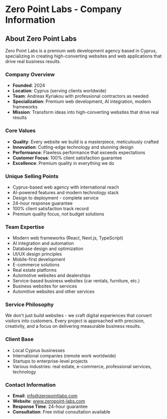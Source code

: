 # Zero Point Labs - Company Information

## About Zero Point Labs

Zero Point Labs is a premium web development agency based in Cyprus, specializing in creating high-converting websites and web applications that drive real business results.

### Company Overview
- **Founded**: 2024
- **Location**: Cyprus (serving clients worldwide)
- **Team**: Andreas Kyriakou with professional contractors as needed
- **Specialization**: Premium web development, AI integration, modern frameworks
- **Mission**: Transform ideas into high-converting websites that drive real results

### Core Values
- **Quality**: Every website we build is a masterpiece, meticulously crafted
- **Innovation**: Cutting-edge technology and stunning design
- **Performance**: Flawless performance that exceeds expectations
- **Customer Focus**: 100% client satisfaction guarantee
- **Excellence**: Premium quality in everything we do

### Unique Selling Points
- Cyprus-based web agency with international reach
- AI-powered features and modern technology stack
- Design to deployment - complete service
- 24-hour response guarantee
- 100% client satisfaction track record
- Premium quality focus, not budget solutions

### Team Expertise
- Modern web frameworks (React, Next.js, TypeScript)
- AI integration and automation
- Database design and optimization
- UI/UX design principles
- Mobile-first development
- E-commerce solutions
- Real estate platforms
- Automotive websites and dealerships
- Service-based business websites (car rentals, furniture, etc.)
- Business websites for services
- Automitive websites and other services

### Service Philosophy
We don't just build websites - we craft digital experiences that convert visitors into customers. Every project is approached with precision, creativity, and a focus on delivering measurable business results.

### Client Base
- Local Cyprus businesses
- International companies (remote work worldwide)
- Startups to enterprise-level projects
- Various industries: real estate, e-commerce, professional services, technology

### Contact Information
- **Email**: info@zeropointlabs.com
- **Website**: www.zeropoint-labs.com
- **Response Time**: 24-hour guarantee
- **Consultation**: Free initial consultation available
